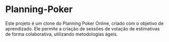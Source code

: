 # Planning-Poker
Este projeto é um clone do Planning Poker Online, criado com o objetivo de aprendizado. Ele permite a criação de sessões de votação de estimativas de forma colaborativa, utilizando metodologias ágeis.
